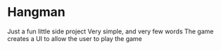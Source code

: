 # Hangman
Just a fun little side project
Very simple, and very few words
The game creates a UI to allow the user to play the game
